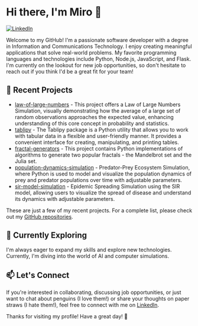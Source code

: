 # Hi there, I'm Miro 👋

[![LinkedIn](https://img.shields.io/badge/LinkedIn-Connect-blue)](https://www.linkedin.com/in/miro-laukka/)

Welcome to my GitHub! I'm a passionate software developer with a degree in Information and Communications Technology. I enjoy creating meaningful applications that solve real-world problems. My favorite programming languages and technologies include Python, Node.js, JavaScript, and Flask. I'm currently on the lookout for new job opportunities, so don't hesitate to reach out if you think I'd be a great fit for your team!

## 🚀 Recent Projects

- [law-of-large-numbers](https://github.com/mirolaukka/law-of-large-numbers) - This project offers a Law of Large Numbers Simulation, visually demonstrating how the average of a large set of random observations approaches the expected value, enhancing understanding of this core concept in probability and statistics.
- [tablipy](https://github.com/mirolaukka/tablipy) - The Tablipy package is a Python utility that allows you to work with tabular data in a flexible and user-friendly manner. It provides a convenient interface for creating, manipulating, and printing tables. 
- [fractal-generators](https://github.com/mirolaukka/fractal-generators) - This project contains Python implementations of algorithms to generate two popular fractals - the Mandelbrot set and the Julia set.
- [population-dynamics-simulation](https://github.com/mirolaukka/population-dynamics-simulation) - Predator-Prey Ecosystem Simulation, where Python is used to model and visualize the population dynamics of prey and predator populations over time with adjustable parameters.
- [sir-model-simulation](https://github.com/mirolaukka/sir-model-simulation) - Epidemic Spreading Simulation using the SIR model, allowing users to visualize the spread of disease and understand its dynamics with adjustable parameters.


These are just a few of my recent projects. For a complete list, please check out my [GitHub repositories](https://github.com/mirolaukka?tab=repositories).



## 🌱 Currently Exploring

I'm always eager to expand my skills and explore new technologies. Currently, I'm diving into the world of AI and computer simulations.

## 📫 Let's Connect

If you're interested in collaborating, discussing job opportunities, or just want to chat about penguins (I love them!) or share your thoughts on paper straws (I hate them!), feel free to connect with me on [LinkedIn](https://www.linkedin.com/in/miro-laukka/).

Thanks for visiting my profile! Have a great day! 🐧

